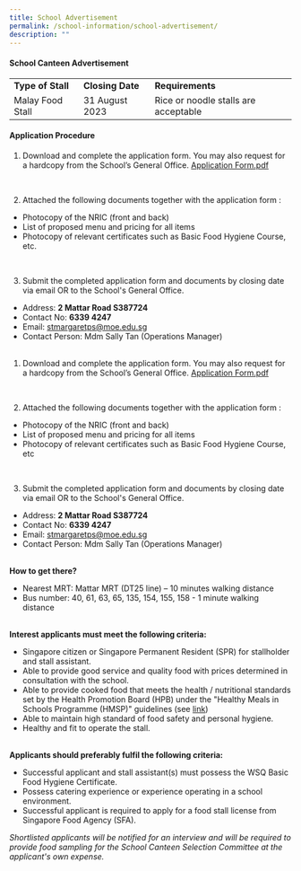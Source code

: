 ```yaml
---
title: School Advertisement
permalink: /school-information/school-advertisement/
description: ""
---
```

#### **School Canteen Advertisement**


<table>
<tbody><tr>
		<td><b>Type of Stall</b></td>
		<td><b>Closing Date</b></td>
	  <td><b>Requirements</b></td>
</tr>
	<tr>
		<td>Malay Food Stall</td>
		<td>31 August 2023</td>
	  <td>Rice or noodle stalls are acceptable</td>
</tr>
	</tbody></table>
	
#### **Application Procedure** 

1. Download and complete the application form. You may also request for a hardcopy from the School’s General Office.
<a href="/files/smsp school canteen_aug 2023.pdf" target="_blank">Application Form.pdf</a>
<br>

2. Attached the following documents together with the application form :

* Photocopy of the NRIC (front and back)
* List of proposed menu and pricing for all items
* Photocopy of relevant certificates such as Basic Food Hygiene Course, etc.
<br>

3. Submit the completed application form and documents by closing date via email OR to the School's General Office.

* Address: **2 Mattar Road S387724**
* Contact No: **6339 4247**
* Email: stmargaretps@moe.edu.sg 
* Contact Person: Mdm Sally Tan (Operations Manager) 
<br><br>





1. Download and complete the application form. You may also request for a hardcopy from the School’s General Office.
<a href="/files/smsp school canteen_aug 2023.pdf" target="_blank">Application Form.pdf</a>
<br>

2. Attached the following documents together with the application form :

* Photocopy of the NRIC (front and back)
* List of proposed menu and pricing for all items
* Photocopy of relevant certificates such as Basic Food Hygiene Course, etc
<br>

3. Submit the completed application form and documents by closing date via email OR to the School's General Office.

* Address: **2 Mattar Road S387724**
* Contact No: **6339 4247**
* Email: stmargaretps@moe.edu.sg 
* Contact Person: Mdm Sally Tan (Operations Manager) 
<br><br>

**How to get there?**
* Nearest MRT: Mattar MRT (DT25 line) – 10 minutes walking distance
* Bus number: 40, 61, 63, 65, 135, 154, 155, 158 - 1 minute walking distance
<br><br>

**Interest applicants must meet the following criteria:**
* Singapore citizen or Singapore Permanent Resident (SPR) for stallholder and stall assistant.
* Able to provide good service and quality food with prices determined in consultation with the school.
* Able to provide cooked food that meets the health / nutritional standards set by the Health Promotion Board (HPB) under the "Healthy Meals in Schools Programme (HMSP)" guidelines (see [link](https://www.hpb.gov.sg/schools/school-programmes/healthy-meals-in-schools-programme))
* Able to maintain high standard of food safety and personal hygiene.
* Healthy and fit to operate the stall.
<br><br>

**Applicants should preferably fulfil the following criteria:**
* Successful applicant and stall assistant(s) must possess the WSQ Basic Food Hygiene Certificate.
* Possess catering experience or experience operating in a school environment.
* Successful applicant is required to apply for a food stall license from Singapore Food Agency (SFA).


*Shortlisted applicants will be notified for an interview and will be required to provide food sampling for the School Canteen Selection Committee at the applicant's own expense.*